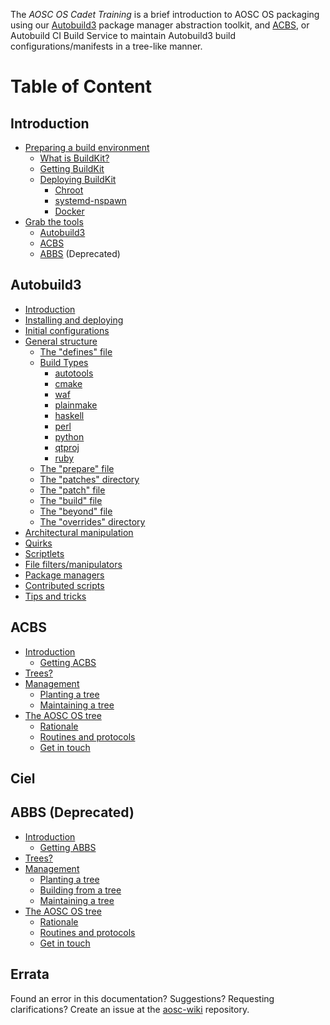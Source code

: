 <!-- TITLE: AOSC OS Cadet Training -->
<!-- SUBTITLE: Introductory Guide to AOSC OS Packaging -->

The *AOSC OS Cadet Training* is a brief introduction to AOSC OS packaging using our [Autobuild3](https://github.com/AOSC-Dev/autobuild3) package manager abstraction toolkit, and [ACBS](https://github.com/AOSC-Dev/acbs), or Autobuild CI Build Service to maintain Autobuild3 build configurations/manifests in a tree-like
manner.

# Table of Content

## Introduction

- [Preparing a build environment](/developers/aosc-os-cadet-training/Preparing)
	- [What is BuildKit?](/developers/aosc-os-cadet-training/Preparing-What-is-BuildKit)
	- [Getting BuildKit](/developers/aosc-os-cadet-training/Preparing-Getting-BuildKit)
	- [Deploying BuildKit](/developers/aosc-os-cadet-training/Preparing-Getting-BuildKit#deploying)
		- [Chroot](/developers/aosc-os-cadet-training/Preparing-Getting-BuildKit#chroot)
		- [systemd-nspawn](/developers/aosc-os-cadet-training/Preparing-Getting-BuildKit#systemd-nspawn)
		- [Docker](/developers/aosc-os-cadet-training/Preparing-Getting-BuildKit#docker)
- [Grab the tools](/developers/aosc-os-cadet-training/Preparing-Grab-the-Tools)
	- [Autobuild3](/developers/aosc-os-cadet-training/Preparing-Grab-the-Tools#autobuild3)
	- [ACBS](/developers/aosc-os-cadet-training/Preparing-Grab-the-Tools#acbs)
	- [ABBS](/developers/aosc-os-cadet-training/Preparing-Grab-the-Tools#abbs) (Deprecated)

## Autobuild3

- [Introduction](/developers/aosc-os-cadet-training/Autobuild3)
- [Installing and deploying](/developers/aosc-os-cadet-training/Autobuild3#installing-and-deploying)
- [Initial configurations](/developers/aosc-os-cadet-training/Autobuild3#initial-configurations)
- [General structure](/developers/aosc-os-cadet-training/Autobuild3#general-structure)
	- [The "defines" file](/developers/aosc-os-cadet-training/Autobuild3#the-defines-file)
	- [Build Types](/developers/aosc-os-cadet-training/Autobuild3#build-types)
		- [autotools](/developers/aosc-os-cadet-training/Autobuild3#autotools)
		- [cmake](/developers/aosc-os-cadet-training/Autobuild3#cmake)
		- [waf](/developers/aosc-os-cadet-training/Autobuild3#waf)
		- [plainmake](/developers/aosc-os-cadet-training/Autobuild3#build-types)
		- [haskell](/developers/aosc-os-cadet-training/Autobuild3#build-types)
		- [perl](/developers/aosc-os-cadet-training/Autobuild3#build-types)
		- [python](/developers/aosc-os-cadet-training/Autobuild3#python)
		- [qtproj](/developers/aosc-os-cadet-training/Autobuild3#qtproj)
		- [ruby](/developers/aosc-os-cadet-training/Autobuild3#build-types)
	- [The "prepare" file](/developers/aosc-os-cadet-training/Autobuild3#the-prepare-file)
	- [The "patches" directory](/developers/aosc-os-cadet-training/Autobuild3#the-patches-directory)
	- [The "patch" file](/developers/aosc-os-cadet-training/Autobuild3#the-patch-file)
	- [The "build" file](/developers/aosc-os-cadet-training/Autobuild3#the-build-file)
	- [The "beyond" file](/developers/aosc-os-cadet-training/Autobuild3#the-beyond-file)
	- [The "overrides" directory](/developers/aosc-os-cadet-training/Autobuild3#the-overrides-directory)
- [Architectural manipulation](/developers/aosc-os-cadet-training/Autobuild3-Architectural-Manipulation)
- [Quirks](/developers/aosc-os-cadet-training/Autobuild3-Quirks)
- [Scriptlets](/developers/aosc-os-cadet-training/Autobuild3-Scriptlets)
- [File filters/manipulators](/developers/aosc-os-cadet-training/Autobuild3-Filters)
- [Package managers](/developers/aosc-os-cadet-training/Autobuild3-Package-Managers)
- [Contributed scripts](/developers/aosc-os-cadet-training/Autobuild3-Contributed-Scripts)
- [Tips and tricks](/developers/aosc-os-cadet-training/Autobuild3-Tips-and-Tricks)

## ACBS
- [Introduction](/developers/aosc-os-cadet-training/ACBS)
	- [Getting ACBS](/developers/aosc-os-cadet-training/ACBS#getting-acbs)
- [Trees?](/developers/aosc-os-cadet-training/ACBS-Tree)
- [Management](/developers/aosc-os-cadet-training/ACBS-Tree#management)
	- [Planting a tree](/developers/aosc-os-cadet-training/ACBS-Tree#planting-a-tree)
	- [Maintaining a tree](/developers/aosc-os-cadet-training/ACBS-Tree#maintaining-a-tree)
- [The AOSC OS tree](/developers/aosc-os-cadet-training/ACBS-AOSC)
	- [Rationale](/developers/aosc-os-cadet-training/ACBS-AOSC#rationale)
	- [Routines and protocols](/developers/aosc-os-cadet-training/ACBS-AOSC#routines-and-protocols)
	- [Get in touch](/developers/aosc-os-cadet-training/ACBS-AOSC#get-in-touch)

## Ciel

## ABBS (Deprecated)

- [Introduction](/developers/aosc-os-cadet-training/ABBS)
	- [Getting ABBS](/developers/aosc-os-cadet-training/ABBS#getting-abbs)
- [Trees?](/developers/aosc-os-cadet-training/ABBS-Tree)
- [Management](/developers/aosc-os-cadet-training/ABBS-Tree#management)
	- [Planting a tree](/developers/aosc-os-cadet-training/ABBS-Tree#planting-a-tree)
	- [Building from a tree](/developers/aosc-os-cadet-training/ABBS-Tree#building-from-a-tree)
	- [Maintaining a tree](/developers/aosc-os-cadet-training/ABBS-Tree#maintaining-a-tree)
- [The AOSC OS tree](/developers/aosc-os-cadet-training/ABBS-AOSC)
	- [Rationale](/developers/aosc-os-cadet-training/ABBS-AOSC#rationale)
	- [Routines and protocols](/developers/aosc-os-cadet-training/ABBS-AOSC#routines-and-protocols)
	- [Get in touch](/developers/aosc-os-cadet-training/ABBS-AOSC#get-in-touch)

## Errata

Found an error in this documentation? Suggestions? Requesting clarifications? Create an issue at the [aosc-wiki](https://github.com/AOSC-Dev/aosc-wiki) repository.